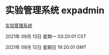 # 实验管理系统 expadmin
[实验管理系统](http://111.175.122.218:56808/expadmin-782313d2-e1b1-4ea7-932e-3a55e6a1a4d0/)

2021年 09月 13日 星期一 03:20:01 CST

2021年 09月 12日 星期日 19:20:01 GMT
